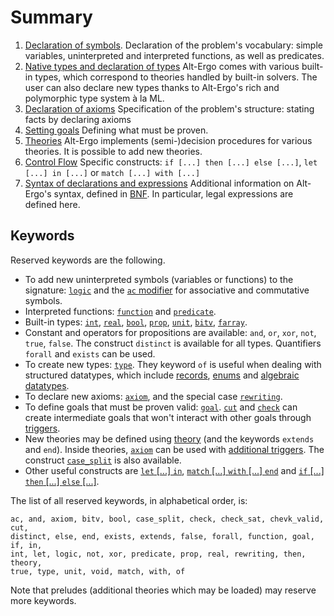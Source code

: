 # Summary

1. [Declaration of symbols](01_declaration_of_symbols.md).
    Declaration of the problem's vocabulary: simple variables, uninterpreted and interpreted functions, as well as predicates.
2. [Native types and declaration of types](02_types/index)
    Alt-Ergo comes with various built-in types, which correspond to theories handled by built-in solvers.
    The user can also declare new types thanks to Alt-Ergo's rich and polymorphic type system à la ML.
3. [Declaration of axioms](03_declaration_of_axioms.md)
    Specification of the problem's structure: stating facts by declaring axioms
4. [Setting goals](04_setting_goals.md)
    Defining what must be proven.
5. [Theories](05_theories.md)
    Alt-Ergo implements (semi-)decision procedures for various theories.
    It is possible to add new theories.
6. [Control Flow](06_control_flow.md)
    Specific constructs: `if [...] then [...] else [...]`, `let [...] in [...]` or `match [...] with [...]`
7. [Syntax of declarations and expressions](07_syntax_of_declarations_and_expressions.md)
    Additional information on Alt-Ergo's syntax, defined in [BNF](https://en.wikipedia.org/wiki/Backus%E2%80%93Naur_form).
    In particular, legal expressions are defined here.

## Keywords

Reserved keywords are the following.
* To add new uninterpreted symbols (variables or functions) to the signature: [`logic`](01_declaration_of_symbols.html#logic-uninterpreted-symbols) and the [`ac` modifier](01_declaration_of_symbols.html#ac-modifier-associative-and-commutative-symbols) for associative and commutative symbols.
* Interpreted functions: [`function`](01_declaration_of_symbols.html#function-user-defined-functions) and [`predicate`](01_declaration_of_symbols.html#predicate-propositional-valued-functions).
* Built-in types: [`int`](02_types/02_01_builtin.html#numbers-int-real-and-floats), [`real`](02_types/02_01_builtin.html#numbers-int-real-and-floats), [`bool`](02_types/02_01_builtin.html#bool-and-prop), [`prop`](02_types/02_01_builtin.html#bool-and-prop), [`unit`](02_types/02_01_builtin.html#unit), [`bitv`](02_types/02_01_builtin.html#bitvectors-bitv), [`farray`](02_types/02_01_builtin.html#functional-polymorphic-arrays-farray).
* Constant and operators for propositions are available: `and`, `or`, `xor`, `not`, `true`, `false`. The construct `distinct` is available for all types. Quantifiers `forall` and `exists` can be used.
* To create new types: [`type`](02_types/index). They keyword `of` is useful when dealing with structured datatypes, which include [records](02_types/02_02_user_defined.html#records), [enums](02_types/02_02_user_defined.html#enums-and-algebraic-datatypes) and [algebraic datatypes](02_types/02_02_user_defined.html#enums-and-algebraic-datatypes).
* To declare new axioms: [`axiom`](03_declaration_of_axioms.html#axiom), and the special case [`rewriting`](03_declaration_of_axioms.html#rewriting). 
* To define goals that must be proven valid: [`goal`](04_setting_goals.html#goal). [`cut`](04_setting_goals.html#intermediate-goals-cut-and-check) and [`check`](04_setting_goals.html#intermediate-goals-cut-and-check) can create intermediate goals that won't interact with other goals through [triggers](03_declaration_of_axioms.html#triggers).
* New theories may be defined using [theory](05_theories.html#theory-extends-end) (and the keywords `extends` and `end`). Inside theories, [`axiom`](05_theories.html#axiom) can be used with [additional triggers](05_theories.html#semantic-triggers). The construct [`case_split`](05_theories.html#case-split) is also available.
* Other useful constructs are [`let` [...] `in`](06_control_flow.html#let-in), [`match` [...] `with` [...] `end`](06_control_flow.html#match-with) and [`if` [...] `then` [...] `else` [...]](06_control_flow.html#if-then-else).

The list of all reserved keywords, in alphabetical order, is:
```
ac, and, axiom, bitv, bool, case_split, check, check_sat, chevk_valid, cut,
distinct, else, end, exists, extends, false, forall, function, goal, if, in,
int, let, logic, not, xor, predicate, prop, real, rewriting, then, theory,
true, type, unit, void, match, with, of
```
Note that preludes (additional theories which may be loaded) may reserve more keywords.
